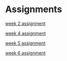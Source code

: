 # Assignments

[week 2 assignment](https://github.com/IreneKerkers/Assignments/blob/master/Assignment_week_2.ipynb)

[week 4 assignment](https://github.com/IreneKerkers/Assignments/blob/master/Assignment_week_4%20(1).ipynb)

[week 5 assignment](https://github.com/IreneKerkers/Assignments/blob/master/Assignment%20week%205%20.ipynb)

[week 6 assignment](https://github.com/IreneKerkers/Assignments/blob/master/assignment4.ipynb)

